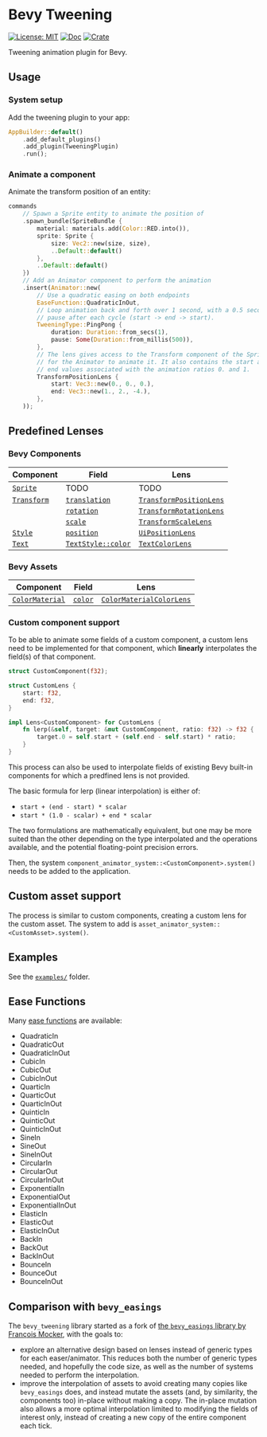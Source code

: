 # Bevy Tweening

[![License: MIT](https://img.shields.io/badge/License-MIT-yellow.svg)](https://opensource.org/licenses/MIT) [![Doc](https://docs.rs/bevy_tweening/badge.svg)](https://docs.rs/bevy_tweening) [![Crate](https://img.shields.io/crates/v/bevy_tweening.svg)](https://crates.io/crates/bevy_tweening)

Tweening animation plugin for Bevy.

## Usage

### System setup

Add the tweening plugin to your app:

```rust
AppBuilder::default()
    .add_default_plugins()
    .add_plugin(TweeningPlugin)
    .run();
```

### Animate a component

Animate the transform position of an entity:

```rust
commands
    // Spawn a Sprite entity to animate the position of
    .spawn_bundle(SpriteBundle {
        material: materials.add(Color::RED.into()),
        sprite: Sprite {
            size: Vec2::new(size, size),
            ..Default::default()
        },
        ..Default::default()
    })
    // Add an Animator component to perform the animation
    .insert(Animator::new(
        // Use a quadratic easing on both endpoints
        EaseFunction::QuadraticInOut,
        // Loop animation back and forth over 1 second, with a 0.5 second
        // pause after each cycle (start -> end -> start).
        TweeningType::PingPong {
            duration: Duration::from_secs(1),
            pause: Some(Duration::from_millis(500)),
        },
        // The lens gives access to the Transform component of the Sprite,
        // for the Animator to animate it. It also contains the start and
        // end values associated with the animation ratios 0. and 1.
        TransformPositionLens {
            start: Vec3::new(0., 0., 0.),
            end: Vec3::new(1., 2., -4.),
        },
    ));
```

## Predefined Lenses

### Bevy Components

| Component | Field | Lens |
|---|---|---|
| [`Sprite`](https://docs.rs/bevy/0.5.0/bevy/sprite/struct.Sprite.html) | TODO | TODO |
| [`Transform`](https://docs.rs/bevy/0.5.0/bevy/transform/components/struct.Transform.html) | [`translation`](https://docs.rs/bevy/0.5.0/bevy/transform/components/struct.Transform.html#structfield.translation) | [`TransformPositionLens`]() |
| | [`rotation`](https://docs.rs/bevy/0.5.0/bevy/transform/components/struct.Transform.html#structfield.rotation) | [`TransformRotationLens`]() |
| | [`scale`](https://docs.rs/bevy/0.5.0/bevy/transform/components/struct.Transform.html#structfield.scale) | [`TransformScaleLens`]() |
| [`Style`](https://docs.rs/bevy/0.5.0/bevy/ui/struct.Style.html) | [`position`](https://docs.rs/bevy/0.5.0/bevy/ui/struct.Style.html#structfield.position) | [`UiPositionLens`]() |
| [`Text`](https://docs.rs/bevy/0.5.0/bevy/text/struct.Text.html) | [`TextStyle::color`](https://docs.rs/bevy/0.5.0/bevy/text/struct.TextStyle.html#structfield.color) | [`TextColorLens`]() |

### Bevy Assets

| Component | Field | Lens |
|---|---|---|
| [`ColorMaterial`](https://docs.rs/bevy/0.5.0/bevy/sprite/struct.ColorMaterial.html) | [`color`](https://docs.rs/bevy/0.5.0/bevy/sprite/struct.ColorMaterial.html#structfield.color) | [`ColorMaterialColorLens`]() |

### Custom component support

To be able to animate some fields of a custom component, a custom lens need to be implemented for that component, which **linearly** interpolates the field(s) of that component.

```rust
struct CustomComponent(f32);

struct CustomLens {
    start: f32,
    end: f32,
}

impl Lens<CustomComponent> for CustomLens {
    fn lerp(&self, target: &mut CustomComponent, ratio: f32) -> f32 {
        target.0 = self.start + (self.end - self.start) * ratio;
    }
}
```

This process can also be used to interpolate fields of existing Bevy built-in components for which a predfined lens is not provided.

The basic formula for lerp (linear interpolation) is either of:

- `start + (end - start) * scalar`
- `start * (1.0 - scalar) + end * scalar`

The two formulations are mathematically equivalent, but one may be more suited than the other depending on the type interpolated and the operations available, and the potential floating-point precision errors.

Then, the system `component_animator_system::<CustomComponent>.system()` needs to be added to the application.

## Custom asset support

The process is similar to custom components, creating a custom lens for the custom asset. The system to add is `asset_animator_system::<CustomAsset>.system()`.

## Examples

See the [`examples/`](https://github.com/djeedai/bevy_extra/tree/main/bevy_tweening/examples) folder.

<!-- ![colormaterial_color](https://raw.githubusercontent.com/djeedai/bevy_extra/main/bevy_tweening/examples/colormaterial_color.gif)

![sprite_size](https://raw.githubusercontent.com/djeedai/bevy_extra/main/bevy_tweening/examples/sprite_size.gif)

![transform_translation](https://raw.githubusercontent.com/djeedai/bevy_extra/main/bevy_tweening/examples/transform_translation.gif)

![transform_rotation](https://raw.githubusercontent.com/djeedai/bevy_extra/main/bevy_tweening/examples/transform_rotation.gif)

![transform_scale](https://raw.githubusercontent.com/djeedai/bevy_extra/main/bevy_tweening/examples/transform_scale.gif) -->

## Ease Functions

Many [ease functions](https://docs.rs/interpolation/0.2.0/interpolation/enum.EaseFunction.html) are available:

- QuadraticIn
- QuadraticOut
- QuadraticInOut
- CubicIn
- CubicOut
- CubicInOut
- QuarticIn
- QuarticOut
- QuarticInOut
- QuinticIn
- QuinticOut
- QuinticInOut
- SineIn
- SineOut
- SineInOut
- CircularIn
- CircularOut
- CircularInOut
- ExponentialIn
- ExponentialOut
- ExponentialInOut
- ElasticIn
- ElasticOut
- ElasticInOut
- BackIn
- BackOut
- BackInOut
- BounceIn
- BounceOut
- BounceInOut

## Comparison with `bevy_easings`

The `bevy_tweening` library started as a fork of [the `bevy_easings` library by François Mocker](https://github.com/mockersf/bevy_extra/blob/master/bevy_easings), with the goals to:

- explore an alternative design based on lenses instead of generic types for each easer/animator. This reduces both the number of generic types needed, and hopefully the code size, as well as the number of systems needed to perform the interpolation.
- improve the interpolation of assets to avoid creating many copies like `bevy_easings` does, and instead mutate the assets (and, by similarity, the components too) in-place without making a copy. The in-place mutation also allows a more optimal interpolation limited to modifying the fields of interest only, instead of creating a new copy of the entire component each tick.
